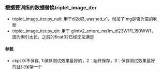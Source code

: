 ### 根据要训练的数据替换triplet_image_iter  
- triplet_image_iter.py_null: 用于dl2dl3_washed_v1，增加了img是否为空的判断  
- triplet_image_iter.py_qh: 用于 glintv2_emore_ms1m_dl23W1f1_150WW1，因为索引太长，之前的float32已经无法满足  
#### 参数  
- ckpt 0:不保存, 1:保存测试效果最好的，2：始终保存，3：保存测试效果最好的且只保存一个

